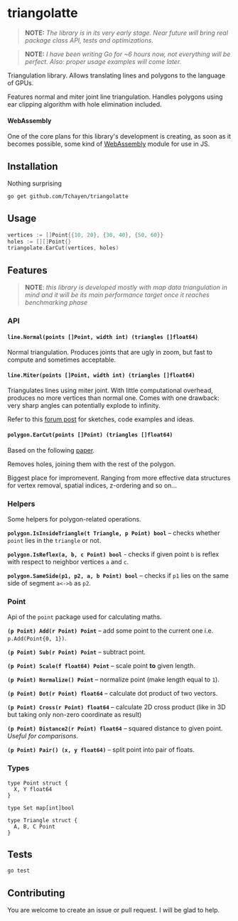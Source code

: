 # triangolatte

> **NOTE:** _The library is in its very early stage. Near future will bring real package class API, tests and optimizations._

> **NOTE:** _I have been writing Go for ~6 hours now, not everything will be perfect. Also: proper usage examples will come later._

Triangulation library. Allows translating lines and polygons to the language of GPUs.

Features normal and miter joint line triangulation. Handles polygons using ear clipping algorithm with hole elimination included.

#### WebAssembly

One of the core plans for this library's development is creating, as soon as it becomes possible, some kind of [WebAssembly](https://webassembly.org/) module for use in JS.

## Installation

Nothing surprising
```bash
go get github.com/Tchayen/triangolatte
```

## Usage

```go
vertices := []Point{{10, 20}, {30, 40}, {50, 60}}
holes := [][]Point{}
triangolate.EarCut(vertices, holes)
```

## Features

> **NOTE**: _this library is developed mostly with map data triangulation in mind and it will be its main performance target once it reaches benchmarking phase_

### API

#### `line.Normal(points []Point, width int) (triangles []float64)`

Normal triangulation. Produces joints that are ugly in zoom, but fast to compute and sometimes acceptable.

#### `line.Miter(points []Point, width int) (triangles []float64)`

Triangulates lines using miter joint. With little computational overhead, produces no more vertices than normal one. Comes with one drawback: very sharp angles can potentially explode to infinity.

Refer to this [forum post](https://forum.libcinder.org/topic/smooth-thick-lines-using-geometry-shader) for sketches, code examples and ideas.

#### `polygon.EarCut(points []Point) (triangles []float64)`

Based on the following [paper](https://www.geometrictools.com/Documentation/TriangulationByEarClipping.pdf).

Removes holes, joining them with the rest of the polygon.

Biggest place for impromevent. Ranging from more effective data structures for vertex removal, spatial indices, z-ordering and so on...

### Helpers

Some helpers for polygon-related operations.

**`polygon.IsInsideTriangle(t Triangle, p Point) bool`** – checks whether `point` lies in the `triangle` or not.

**`polygon.IsReflex(a, b, c Point) bool`** - checks if given point `b` is reflex with respect to neighbor vertices `a` and `c`.

**`polygon.SameSide(p1, p2, a, b Point) bool`** – checks if `p1` lies on the same side of segment `a<->b` as `p2`.

### Point

Api of the `point` package used for calculating maths.

**`(p Point) Add(r Point) Point`** – add some point to the current one i.e. `p.Add(Point{0, 1})`.

**`(p Point) Sub(r Point) Point`** – subtract point.

**`(p Point) Scale(f float64) Point`** – scale point **to** given length.

**`(p Point) Normalize() Point`** – normalize point (make length equal to `1`).

**`(p Point) Dot(r Point) float64`** – calculate dot product of two vectors.

**`(p Point) Cross(r Point) float64`** – calculate 2D cross product (like in 3D but taking only non-zero coordinate as result)

**`(p Point) Distance2(r Point) float64`** – squared distance to given point. _Useful for comparisons._

**`(p Point) Pair() (x, y float64)`** – split point into pair of floats.

### Types

```
type Point struct {
  X, Y float64
}
```

```
type Set map[int]bool
```

```
type Triangle struct {
  A, B, C Point
}
```

## Tests

```bash
go test
```

## Contributing

You are welcome to create an issue or pull request. I will be glad to help.
